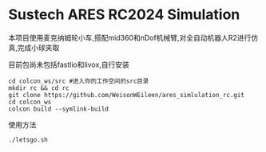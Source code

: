 <h1>Sustech ARES RC2024 Simulation</h1>
<p>本项目使用麦克纳姆轮小车,搭配mid360和nDof机械臂,对全自动机器人R2进行仿真,完成小球夹取</p>

<p>目前包尚未包括fastlio和livox,自行安装</p>
<html>
 
    cd colcon_ws/src #进入你的工作空间的src目录
    mkdir rc && cd rc
    git clone https://github.com/WeisonWEileen/ares_simlulation_rc.git
    cd colcon_ws      
    colcon build --symlink-build

</html>
<p>使用方法</p>
<html>

    ./letsgo.sh
    
</html>